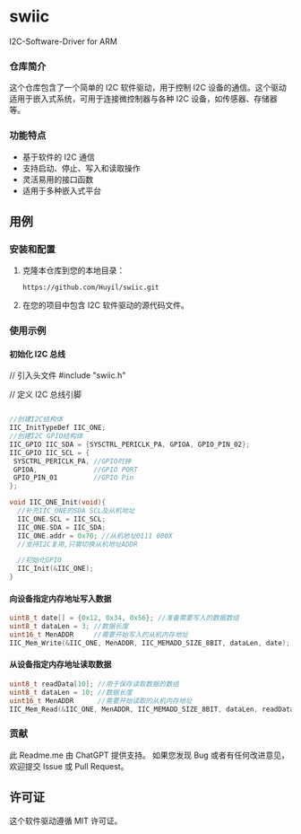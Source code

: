 # swiic
I2C-Software-Driver for ARM

### 仓库简介

这个仓库包含了一个简单的 I2C 软件驱动，用于控制 I2C 设备的通信。这个驱动适用于嵌入式系统，可用于连接微控制器与各种 I2C 设备，如传感器、存储器等。

### 功能特点

- 基于软件的 I2C 通信
- 支持启动、停止、写入和读取操作
- 灵活易用的接口函数
- 适用于多种嵌入式平台

## 用例

### 安装和配置

1. 克隆本仓库到您的本地目录：

   ```shell
   https://github.com/Huyil/swiic.git
   ```

2. 在您的项目中包含 I2C 软件驱动的源代码文件。

### 使用示例

#### 初始化 I2C 总线

// 引入头文件
#include "swiic.h"

// 定义 I2C 总线引脚
```c

//创建I2C结构体
IIC_InitTypeDef IIC_ONE;
//创建I2C GPIO结构体
IIC_GPIO IIC_SDA = {SYSCTRL_PERICLK_PA, GPIOA, GPIO_PIN_02};
IIC_GPIO IIC_SCL = {
 SYSCTRL_PERICLK_PA, //GPIO时钟
 GPIOA,              //GPIO PORT
 GPIO_PIN_01         //GPIO Pin
};

void IIC_ONE_Init(void){
  //补充IIC_ONE的SDA SCL及从机地址
  IIC_ONE.SCL = IIC_SCL;
  IIC_ONE.SDA = IIC_SDA;
  IIC_ONE.addr = 0x70; //从机地址0111 000X
  //支持I2C复用,只需切换从机地址ADDR

  //初始化GPIO
  IIC_Init(&IIC_ONE);
}
```

#### 向设备指定内存地址写入数据

```c
uint8_t date[] = {0x12, 0x34, 0x56}; //准备需要写入的数据数组
uint8_t dataLen = 3; //数据长度
uint16_t MenADDR     //需要开始写入的从机内存地址
IIC_Mem_Write(&IIC_ONE, MenADDR, IIC_MEMADD_SIZE_8BIT, dataLen, date);
```

#### 从设备指定内存地址读取数据

```c
uint8_t readData[10]; //用于保存读取数据的数组
uint8_t dataLen = 10; //数据长度
uint16_t MenADDR      //需要开始读取的从机内存地址
IIC_Mem_Read(&IIC_ONE, MenADDR, IIC_MEMADD_SIZE_8BIT, dataLen, readData);
```

### 贡献
此 Readme.me 由 ChatGPT 提供支持。
如果您发现 Bug 或者有任何改进意见，欢迎提交 Issue 或 Pull Request。

## 许可证

这个软件驱动遵循 MIT 许可证。
